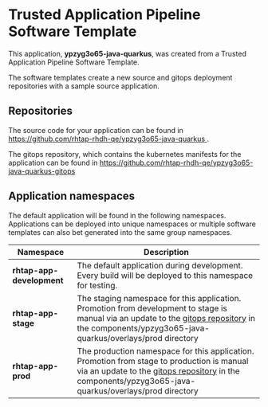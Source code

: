 # Trusted Application Pipeline Software Template

This application, **ypzyg3o65-java-quarkus**, was created from a Trusted Application Pipeline Software Template.

The software templates create a new source and gitops deployment repositories with a sample source application. 

## Repositories

The source code for your application can be found in [https://github.com/rhtap-rhdh-qe/ypzyg3o65-java-quarkus ](https://github.com/rhtap-rhdh-qe/ypzyg3o65-java-quarkus ).
 
The gitops repository, which contains the kubernetes manifests for the application can be found in 
[https://github.com/rhtap-rhdh-qe/ypzyg3o65-java-quarkus-gitops ](https://github.com/rhtap-rhdh-qe/ypzyg3o65-java-quarkus-gitops ) 

## Application namespaces 

The default application will be found in the following namespaces. Applications can be deployed into unique namespaces or multiple software templates can also bet generated into the same group namespaces.  

|  Namespace   |  Description   |  
| -------- | -------- |   
| **rhtap-app-development** | The default application during development. Every build will be deployed to this namespace for testing. | 
| **rhtap-app-stage** | The staging namespace for this application. Promotion from development to stage is manual via an update to the [gitops repository](https://github.com/rhtap-rhdh-qe/ypzyg3o65-java-quarkus-gitops ) in the components/ypzyg3o65-java-quarkus/overlays/prod directory |  
| **rhtap-app-prod** | The production namespace for this application. Promotion from stage to production is manual via an update to the [gitops repository](https://github.com/rhtap-rhdh-qe/ypzyg3o65-java-quarkus-gitops ) in the components/ypzyg3o65-java-quarkus/overlays/prod directory | 